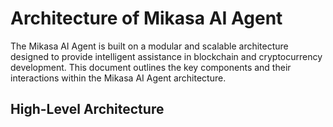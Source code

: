 # Architecture of Mikasa AI Agent

The Mikasa AI Agent is built on a modular and scalable architecture designed to provide intelligent assistance in blockchain and cryptocurrency development. This document outlines the key components and their interactions within the Mikasa AI Agent architecture.

## High-Level Architecture


